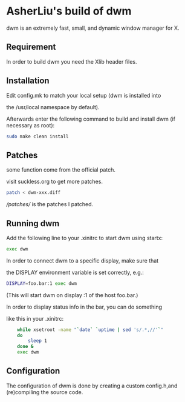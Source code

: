 # AsherLiu's build of dwm

dwm is an extremely fast, small, and dynamic window manager for X.

## Requirement

In order to build dwm you need the Xlib header files.

## Installation
Edit config.mk to match your local setup (dwm is installed into

the /usr/local namespace by default).

Afterwards enter the following command to build and install dwm (if necessary as root):

```sh
sudo make clean install
```

## Patches

some function come from the official patch.

visit suckless.org to get more patches.

```sh
patch < dwm-xxx.diff
```
*/patches/* is the patches I patched.

## Running dwm

Add the following line to your .xinitrc to start dwm using startx:

```sh
exec dwm
```

In order to connect dwm to a specific display, make sure that

the DISPLAY environment variable is set correctly, e.g.:

```sh
DISPLAY=foo.bar:1 exec dwm
```

(This will start dwm on display :1 of the host foo.bar.)

In order to display status info in the bar, you can do something

like this in your .xinitrc:

```sh
    while xsetroot -name "`date` `uptime | sed 's/.*,//'`"
    do
    	sleep 1
    done &
    exec dwm
```

## Configuration

The configuration of dwm is done by creating a custom config.h,and (re)compiling the source code.
